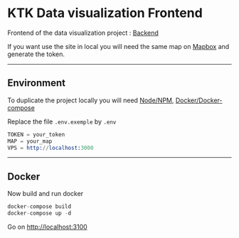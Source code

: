 # KTK Data visualization Frontend

Frontend of the data visualization project : [Backend](https://github.com/Coyls/datavise)

If you want use the site in local you will need the same map on [Mapbox](https://www.mapbox.com/) and generate the token.

---

## Environment

To duplicate the project locally you will need [Node/NPM](https://nodejs.dev/), [Docker/Docker-compose](https://www.docker.com/)

Replace the file `.env.exemple` by `.env`

```s
TOKEN = your_token
MAP = your_map
VPS = http://localhost:3000
```

---

## Docker

Now build and run docker

```s
docker-compose build
docker-compose up -d
```

Go on [http://localhost:3100](http://localhost:3100)
